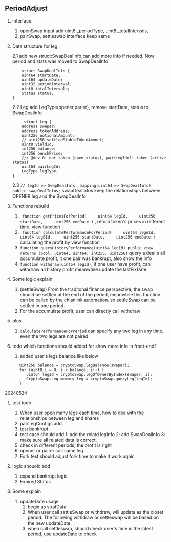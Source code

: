 ## PeriodAdjust

1. interface:

   1. openSwap input add uint8 \_periodType, uint8 \_totalIntervals,
   1. pairSwap, settleswap interface keep same

2. Data structure for leg

   2.1 add new struct:SwapDealInfo,can add more info if needed. Now period and stats was moved to SwapDealInfo

   ```
       struct SwapDealInfo {
       uint64 startDate;
       uint64 updateDate;
       uint32 periodInterval;
       uint8 totalIntervals;
       Status status;
   }
   ```

   2.2 Leg add LegType(opener,parier), remove startDate, status to SwapDealInfo

   ```
        struct Leg {
       address swaper;
       address tokenAddress;
       uint256 notionalAmount;
       // uint256 settledStableTokenAmount;
       uint8 yieldId;
       int256 balance;
       int256 benchPrice;
       /// @dev 0: not taken (open status), pairLegId>1: taken (active status)
       uint64 pairLegId;
       LegType legType;
   }
   ```

   2.3 `// legId => SwapDealInfo  mapping(uint64 => SwapDealInfo) public swapDealInfos;` swapDealInfos keep the
   relationships between OPENER leg and the SwapDealInfo

3. Functions rebuild

   1. ` function getPricesForPeriod(     uint64 legId,     uint256 startDate,     uint256 endDate )` , return token's
      prices in different time. view function
   2. ` function calculatePerformanceForPeriod(     uint64 legAId,     uint64 legBId,     uint256 startDate,     uint256 endDate )`
      calculating the profit by view function
   3. `function queryHistoryPerformance(uint64 legId) public view returns (bool, uint64, uint64, int256, uint256)` query
      a deal's all accumulate profit, it one pair was bankrupt, also show the info
   4. `function withdraw(uint64 legId)`, if one user have profit, can withdraw all history profit meanwhile update the
      lastFixDate

4. Some logic explain

   1. (settleSwap) From the traditonal finance perspective, the swap should be settled at the end of the period,
      meanwhile this function can be called by the chianlink automation. so settleSwap can be settled in one period.
   2. For the accumulate profit, user can directly call withdraw

5. plus

   1. `calculatePerformanceForPeriod` can specify any two leg in any time, even the two legs are not paired.

6. todo which functions should added for show more info in front-end?

   1. added user's legs balance like below

   ```
      uint256 balance = cryptoSwap.legBalance(swaper);
      for (uint8 i = 0; i < balance; i++) {
         uint64 legId = cryptoSwap.legOfOwnerByIndex(swaper, i);
         CryptoSwap.Leg memory leg = cryptoSwap.queryLeg(legId);
      }
   ```

20240524

1.  test todo

    1. When user open many legs each time, how to dea with the relationships between leg and shares
    2. pariLegConfigs add
    3. test bankrupt
    4. test case should add 1: add the relatd legInfo 2: add SwapDealInfo 3: make sure all related data is correct.
    5. check in different periods, the profit is right
    6. opener or pairer call same leg
    7. Fork test should adjust fork time to make it work again

2.  logic shouold add

    1. expand bankrupt logic
    2. Expired Status

3.  Some explain
    1. updateDate usage
       1. begin as stratData
       2. When user call settleSwap or withdraw, will update as the closet period. The following withdraw or settleswap
          will be based on the new updateDate.
       3. when call settleswap, should check user's time is the latest period, use updateDate to check
